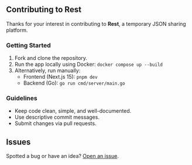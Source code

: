 ## Contributing to Rest

Thanks for your interest in contributing to **Rest**, a temporary JSON sharing platform.

### Getting Started

1. Fork and clone the repository.
2. Run the app locally using Docker: `docker compose up --build`
3. Alternatively, run manually:
   - Frontend (Next.js 15): `pnpm dev`
   - Backend (Go): `go run cmd/server/main.go`

### Guidelines

- Keep code clean, simple, and well-documented.
- Use descriptive commit messages.
- Submit changes via pull requests.

## Issues

Spotted a bug or have an idea? [Open an issue](https://github.com/egeuysall/rest/issues).
